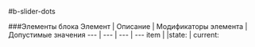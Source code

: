 #b-slider-dots


###Элементы блока
Элемент | Описание | Модификаторы элемента | Допустимые значения
--- | ---  | --- | ---
item | |state: |  current: